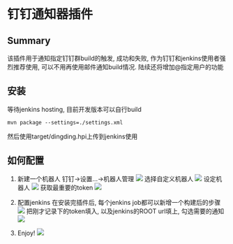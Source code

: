 # 钉钉通知器插件
## Summary
该插件用于通知指定钉钉群build的触发, 成功和失败, 作为钉钉和jenkins使用者强烈推荐使用, 可以不用再使用邮件通知build情况.
陆续还将增加@指定用户的功能

## 安装
等待jenkins hosting, 目前开发版本可以自行build
```
mvn package --settings=./settings.xml
```

然后使用target/dingding.hpi上传到jenkins使用

## 如何配置
1. 新建一个机器人
钉钉->设置...->机器人管理
![](https://github.com/ztbsuper/dingding-plugin/blob/master/static/entry.png?raw=true)
选择自定义机器人
![](https://github.com/ztbsuper/dingding-plugin/blob/master/static/robot.png?raw=true)
设定机器人
![](https://github.com/ztbsuper/dingding-plugin/blob/master/static/create_robot.png?raw=true)
获取最重要的token
![](https://github.com/ztbsuper/dingding-plugin/blob/master/static/token.png?raw=true)

2. 配置jenkins
在安装完插件后, 每个jenkins job都可以新增一个构建后的步骤
![](https://github.com/ztbsuper/dingding-plugin/blob/master/static/config_post_step.png?raw=true)
把刚才记录下的token填入, 以及jenkins的ROOT url填上, 勾选需要的通知
![](https://github.com/ztbsuper/dingding-plugin/blob/master/static/config.png?raw=true)

3. Enjoy!
![](https://github.com/ztbsuper/dingding-plugin/blob/master/static/result.png?raw=true)